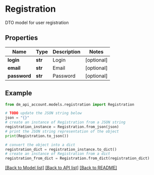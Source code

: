 # Registration

DTO model for user registration

## Properties

Name | Type | Description | Notes
------------ | ------------- | ------------- | -------------
**login** | **str** | Login | [optional] 
**email** | **str** | Email | [optional] 
**password** | **str** | Password | [optional] 

## Example

```python
from dm_api_account.models.registration import Registration

# TODO update the JSON string below
json = "{}"
# create an instance of Registration from a JSON string
registration_instance = Registration.from_json(json)
# print the JSON string representation of the object
print(Registration.to_json())

# convert the object into a dict
registration_dict = registration_instance.to_dict()
# create an instance of Registration from a dict
registration_from_dict = Registration.from_dict(registration_dict)
```
[[Back to Model list]](../README.md#documentation-for-models) [[Back to API list]](../README.md#documentation-for-api-endpoints) [[Back to README]](../README.md)


